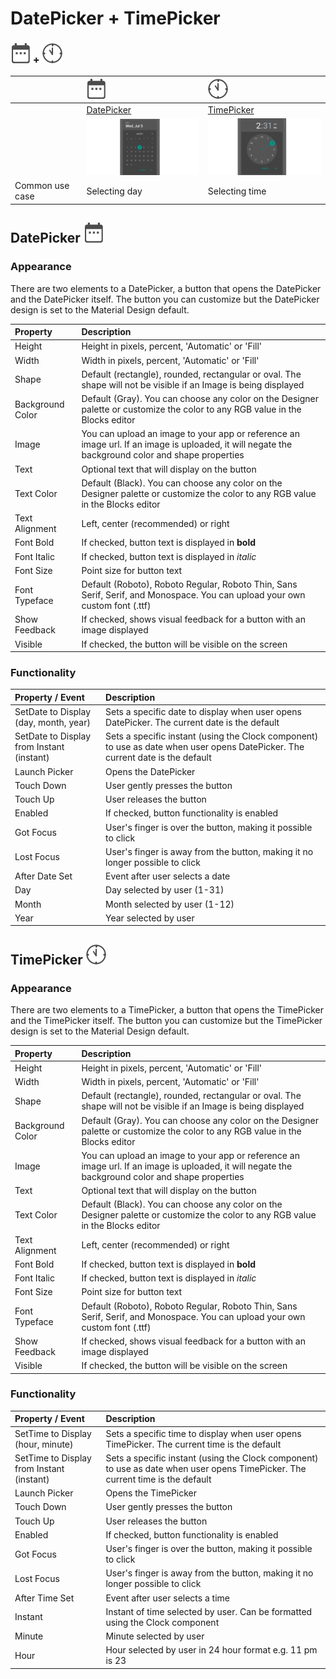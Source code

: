 # DatePicker + TimePicker

### ![](../../../../.gitbook/assets/datepicker-icon-1.png) +  ![](../../../../.gitbook/assets/timepicker-icon-2.png)

|  | ![](../../../../.gitbook/assets/datepicker-icon.png) | ![](../../../../.gitbook/assets/timepicker-icon.png) |
| :--- | :--- | :--- |
|  | [DatePicker](datepicker-+-timepicker.md#datepicker) | [TimePicker](datepicker-+-timepicker.md#aloha) |
|  | ![](../../../../.gitbook/assets/datepicker.png) | ![](../../../../.gitbook/assets/timepicker.png) |
| Common use case | Selecting day | Selecting time |

## DatePicker ![](../../../../.gitbook/assets/datepicker-icon-2.png)  <a id="datepicker"></a>

### **Appearance**

There are two elements to a DatePicker, a button that opens the DatePicker and the DatePicker itself. The button you can customize but the DatePicker design is set to the Material Design default.

| Property | Description |
| :--- | :--- |
| Height | Height in pixels, percent, 'Automatic' or 'Fill' |
| Width | Width in pixels, percent, 'Automatic' or 'Fill' |
| Shape | Default \(rectangle\), rounded, rectangular or oval.  The shape will not be visible if an Image is being displayed |
| Background Color | Default \(Gray\). You can choose any color on the Designer palette or customize the color to any RGB value in the Blocks editor |
| Image | You can upload an image to your app or reference an image url. If an image is uploaded, it will negate the background color and shape properties |
| Text | Optional text that will display on the button |
| Text Color | Default \(Black\). You can choose any color on the Designer palette or customize the color to any RGB value in the Blocks editor |
| Text Alignment | Left, center \(recommended\) or right |
| Font Bold | If checked, button text is displayed in **bold** |
| Font Italic | If checked, button text is displayed in _italic_ |
| Font Size | Point size for button text |
| Font Typeface | Default \(Roboto\), Roboto Regular, Roboto Thin, Sans Serif, Serif, and Monospace. You can upload your own custom font \(.ttf\) |
| Show Feedback | If checked, shows visual feedback for a button with an image displayed |
| Visible | If checked, the button will be visible on the screen |

### Functionality

| Property / Event | Description |
| :--- | :--- |
| SetDate to Display \(day, month, year\) | Sets a specific date to display when user opens DatePicker. The current date is the default |
| SetDate to Display from Instant \(instant\) | Sets a specific instant \(using the Clock component\) to use as date when user opens DatePicker. The current date is the default |
| Launch Picker | Opens the DatePicker |
| Touch Down | User gently presses the button |
| Touch Up | User releases the button |
| Enabled | If checked, button functionality is enabled |
| Got Focus | User's finger is over the button, making it possible to click |
| Lost Focus | User's finger is away from the button, making it no longer possible to click |
| After Date Set | Event after user selects a date |
| Day | Day selected by user \(1-31\) |
| Month | Month selected by user \(1-12\) |
| Year | Year selected by user |

## TimePicker ![](../../../../.gitbook/assets/timepicker-icon-1.png)  <a id="timepicker"></a>

### **Appearance**

There are two elements to a TimePicker, a button that opens the TimePicker and the TimePicker itself. The button you can customize but the TimePicker design is set to the Material Design default.

| Property | Description |
| :--- | :--- |
| Height | Height in pixels, percent, 'Automatic' or 'Fill' |
| Width | Width in pixels, percent, 'Automatic' or 'Fill' |
| Shape | Default \(rectangle\), rounded, rectangular or oval.  The shape will not be visible if an Image is being displayed |
| Background Color | Default \(Gray\). You can choose any color on the Designer palette or customize the color to any RGB value in the Blocks editor |
| Image | You can upload an image to your app or reference an image url. If an image is uploaded, it will negate the background color and shape properties |
| Text | Optional text that will display on the button |
| Text Color | Default \(Black\). You can choose any color on the Designer palette or customize the color to any RGB value in the Blocks editor |
| Text Alignment | Left, center \(recommended\) or right |
| Font Bold | If checked, button text is displayed in **bold** |
| Font Italic | If checked, button text is displayed in _italic_ |
| Font Size | Point size for button text |
| Font Typeface | Default \(Roboto\), Roboto Regular, Roboto Thin, Sans Serif, Serif, and Monospace. You can upload your own custom font \(.ttf\) |
| Show Feedback | If checked, shows visual feedback for a button with an image displayed |
| Visible | If checked, the button will be visible on the screen |

### Functionality

| Property / Event | Description |
| :--- | :--- |
| SetTime to Display \(hour, minute\) | Sets a specific time to display when user opens TimePicker. The current time is the default |
| SetTime to Display from Instant \(instant\) | Sets a specific instant \(using the Clock component\) to use as date when user opens TimePicker. The current time is the default |
| Launch Picker | Opens the TimePicker |
| Touch Down | User gently presses the button |
| Touch Up | User releases the button |
| Enabled | If checked, button functionality is enabled |
| Got Focus | User's finger is over the button, making it possible to click |
| Lost Focus | User's finger is away from the button, making it no longer possible to click |
| After Time Set | Event after user selects a time |
| Instant | Instant of time selected by user. Can be formatted using the Clock component |
| Minute | Minute selected by user |
| Hour | Hour selected by user in 24 hour format e.g. 11 pm is 23 |

